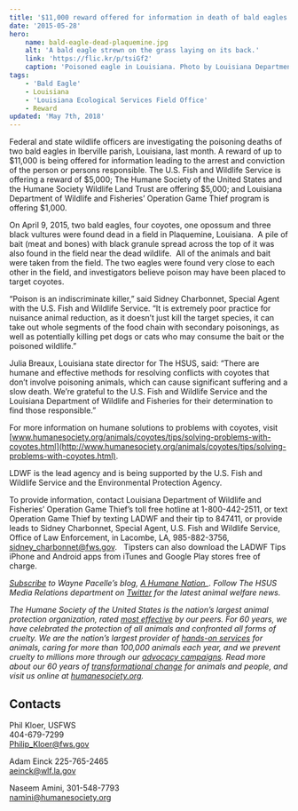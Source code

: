 ```yaml
---
title: '$11,000 reward offered for information in death of bald eagles in Plaquemine, Louisiana'
date: '2015-05-28'
hero:
    name: bald-eagle-dead-plaquemine.jpg
    alt: 'A bald eagle strewn on the grass laying on its back.'
    link: 'https://flic.kr/p/tsiGf2'
    caption: 'Poisoned eagle in Louisiana. Photo by Louisiana Department of Wildlife and Fisheries Law Enforcement.'
tags:
    - 'Bald Eagle'
    - Louisiana
    - 'Louisiana Ecological Services Field Office'
    - Reward
updated: 'May 7th, 2018'
---
```


Federal and state wildlife officers are investigating the poisoning deaths of two bald eagles in Iberville parish, Louisiana, last month. A reward of up to $11,000 is being offered for information leading to the arrest and conviction of the person or persons responsible. The U.S. Fish and Wildlife Service is offering a reward of $5,000; The Humane Society of the United States and the Humane Society Wildlife Land Trust are offering $5,000; and Louisiana Department of Wildlife and Fisheries’ Operation Game Thief program is offering $1,000.

On April 9, 2015, two bald eagles, four coyotes, one opossum and three black vultures were found dead in a field in Plaquemine, Louisiana.  A pile of bait (meat and bones) with black granule spread across the top of it was also found in the field near the dead wildlife.  All of the animals and bait were taken from the field. The two eagles were found very close to each other in the field, and investigators believe poison may have been placed to target coyotes.

“Poison is an indiscriminate killer,” said Sidney Charbonnet, Special Agent with the U.S. Fish and Wildlife Service. “It is extremely poor practice for nuisance animal reduction, as it doesn’t just kill the target species, it can take out whole segments of the food chain with secondary poisonings, as well as potentially killing pet dogs or cats who may consume the bait or the poisoned wildlife.”

Julia Breaux, Louisiana state director for The HSUS, said: “There are humane and effective methods for resolving conflicts with coyotes that don’t involve poisoning animals, which can cause significant suffering and a slow death. We’re grateful to the U.S. Fish and Wildlife Service and the Louisiana Department of Wildlife and Fisheries for their determination to find those responsible.”

For more information on humane solutions to problems with coyotes, visit [www.humanesociety.org/animals/coyotes/tips/solving-problems-with-coyotes.html](http://www.humanesociety.org/animals/coyotes/tips/solving-problems-with-coyotes.html).

LDWF is the lead agency and is being supported by the U.S. Fish and Wildlife Service and the Environmental Protection Agency.

To provide information, contact Louisiana Department of Wildlife and Fisheries’ Operation Game Thief’s toll free hotline at 1-800-442-2511, or text Operation Game Thief by texting LADWF and their tip to 847411, or provide leads to Sidney Charbonnet, Special Agent, U.S. Fish and Wildlife Service, Office of Law Enforcement, in Lacombe, LA, 985-882-3756, [sidney_charbonnet@fws.gov](mailto:sidney_charbonnet@fws.gov).   Tipsters can also download the LADWF Tips iPhone and Android apps from iTunes and Google Play stores free of charge.

_[Subscribe](http://feeds.feedburner.com/typepad/hsus/wayne) to Wayne Pacelle’s blog, [A Humane Nation](http://hsus.typepad.com/)\_. Follow The HSUS Media Relations department on [Twitter](https://twitter.com/HSUSNews) for the latest animal welfare news._

_The Humane Society of the United States is the nation’s largest animal protection organization, rated [most effective](http://www.myphilanthropedia.org/blog/2011/08/24/humane-society-of-the-united-states-hsus-1-expert-identified-animal-rights-and-welfare-nonprofit/) by our peers. For 60 years, we have celebrated the protection of all animals and confronted all forms of cruelty. We are the nation’s largest provider of [hands-on services](http://hsus.typepad.com/wayne/2013/12/hsus-animal-care-around-the-globe.html?credit=mediarelations_boilerplate) for animals, caring for more than 100,000 animals each year, and we prevent cruelty to millions more through our [advocacy campaigns](http://www.humanesociety.org/issues/campaigns/?credit=mediarelations_boilerplate). Read more about our 60 years of [transformational change](http://www.humanesociety.org/about/hsus-transformational-change.html?credit=mediarelations_boilerplate) for animals and people, and visit us online at [humanesociety.org](http://www.humanesociety.org/?credit=mediarelations_boilerplate)._

## Contacts

Phil Kloer, USFWS  
404-679-7299  
[Philip_Kloer@fws.gov](mailto:Philip_Kloer@fws.gov)

Adam Einck 225-765-2465  
[aeinck@wlf.la.gov](mailto:aeinck@wlf.la.gov)

Naseem Amini, 301-548-7793  
namini@humanesociety.org
